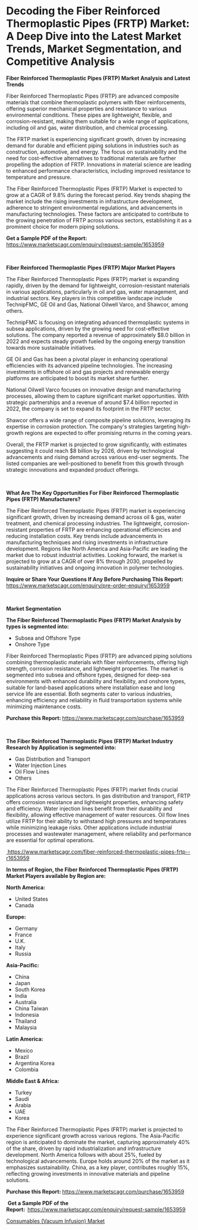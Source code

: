 <p><h1>Decoding the Fiber Reinforced Thermoplastic Pipes (FRTP) Market: A Deep Dive into the Latest Market Trends, Market Segmentation, and Competitive Analysis</h1></p><p><strong>Fiber Reinforced Thermoplastic Pipes (FRTP) Market Analysis and Latest Trends</strong></p>
<p><p>Fiber Reinforced Thermoplastic Pipes (FRTP) are advanced composite materials that combine thermoplastic polymers with fiber reinforcements, offering superior mechanical properties and resistance to various environmental conditions. These pipes are lightweight, flexible, and corrosion-resistant, making them suitable for a wide range of applications, including oil and gas, water distribution, and chemical processing.</p><p>The FRTP market is experiencing significant growth, driven by increasing demand for durable and efficient piping solutions in industries such as construction, automotive, and energy. The focus on sustainability and the need for cost-effective alternatives to traditional materials are further propelling the adoption of FRTP. Innovations in material science are leading to enhanced performance characteristics, including improved resistance to temperature and pressure.</p><p>The Fiber Reinforced Thermoplastic Pipes (FRTP) Market is expected to grow at a CAGR of 9.8% during the forecast period. Key trends shaping the market include the rising investments in infrastructure development, adherence to stringent environmental regulations, and advancements in manufacturing technologies. These factors are anticipated to contribute to the growing penetration of FRTP across various sectors, establishing it as a prominent choice for modern piping solutions.</p></p>
<p><strong>Get a Sample PDF of the Report:&nbsp;</strong> <a href="https://www.marketscagr.com/enquiry/request-sample/1653959?utm_campaign=1905&utm_medium=2&utm_source=Github&utm_content=ia&utm_term=01022025&utm_id=fiber-reinforced-thermoplastic-pipes-frtp">https://www.marketscagr.com/enquiry/request-sample/1653959</a></p>
<p>&nbsp;</p>
<p><strong>Fiber Reinforced Thermoplastic Pipes (FRTP) Major Market Players</strong></p>
<p><p>The Fiber Reinforced Thermoplastic Pipes (FRTP) market is expanding rapidly, driven by the demand for lightweight, corrosion-resistant materials in various applications, particularly in oil and gas, water management, and industrial sectors. Key players in this competitive landscape include TechnipFMC, GE Oil and Gas, National Oilwell Varco, and Shawcor, among others.</p><p>TechnipFMC is focusing on integrating advanced thermoplastic systems in subsea applications, driven by the growing need for cost-effective solutions. The company reported a revenue of approximately $8.0 billion in 2022 and expects steady growth fueled by the ongoing energy transition towards more sustainable initiatives.</p><p>GE Oil and Gas has been a pivotal player in enhancing operational efficiencies with its advanced pipeline technologies. The increasing investments in offshore oil and gas projects and renewable energy platforms are anticipated to boost its market share further.</p><p>National Oilwell Varco focuses on innovative design and manufacturing processes, allowing them to capture significant market opportunities. With strategic partnerships and a revenue of around $7.4 billion reported in 2022, the company is set to expand its footprint in the FRTP sector.</p><p>Shawcor offers a wide range of composite pipeline solutions, leveraging its expertise in corrosion protection. The company's strategies targeting high-growth regions are expected to offer promising returns in the coming years.</p><p>Overall, the FRTP market is projected to grow significantly, with estimates suggesting it could reach $8 billion by 2026, driven by technological advancements and rising demand across various end-user segments. The listed companies are well-positioned to benefit from this growth through strategic innovations and expanded product offerings.</p></p>
<p>&nbsp;</p>
<p><strong>What Are The Key Opportunities For Fiber Reinforced Thermoplastic Pipes (FRTP) Manufacturers?</strong></p>
<p><p>The Fiber Reinforced Thermoplastic Pipes (FRTP) market is experiencing significant growth, driven by increasing demand across oil & gas, water treatment, and chemical processing industries. The lightweight, corrosion-resistant properties of FRTP are enhancing operational efficiencies and reducing installation costs. Key trends include advancements in manufacturing techniques and rising investments in infrastructure development. Regions like North America and Asia-Pacific are leading the market due to robust industrial activities. Looking forward, the market is projected to grow at a CAGR of over 8% through 2030, propelled by sustainability initiatives and ongoing innovation in polymer technologies.</p></p>
<p><strong>Inquire or Share Your Questions If Any Before Purchasing This Report:</strong> <a href="https://www.marketscagr.com/enquiry/pre-order-enquiry/1653959?utm_campaign=1905&utm_medium=2&utm_source=Github&utm_content=ia&utm_term=01022025&utm_id=fiber-reinforced-thermoplastic-pipes-frtp">https://www.marketscagr.com/enquiry/pre-order-enquiry/1653959</a></p>
<p>&nbsp;</p>
<p><strong>Market Segmentation</strong></p>
<p><strong>The Fiber Reinforced Thermoplastic Pipes (FRTP) Market Analysis by types is segmented into:</strong></p>
<p><ul><li>Subsea and Offshore Type</li><li>Onshore Type</li></ul></p>
<p><p>Fiber Reinforced Thermoplastic Pipes (FRTP) are advanced piping solutions combining thermoplastic materials with fiber reinforcements, offering high strength, corrosion resistance, and lightweight properties. The market is segmented into subsea and offshore types, designed for deep-sea environments with enhanced durability and flexibility, and onshore types, suitable for land-based applications where installation ease and long service life are essential. Both segments cater to various industries, enhancing efficiency and reliability in fluid transportation systems while minimizing maintenance costs.</p></p>
<p><strong>Purchase this Report:&nbsp;</strong><a href="https://www.marketscagr.com/purchase/1653959?utm_campaign=1905&utm_medium=2&utm_source=Github&utm_content=ia&utm_term=01022025&utm_id=fiber-reinforced-thermoplastic-pipes-frtp">https://www.marketscagr.com/purchase/1653959</a></p>
<p>&nbsp;</p>
<p><strong>The Fiber Reinforced Thermoplastic Pipes (FRTP) Market Industry Research by Application is segmented into:</strong></p>
<p><ul><li>Gas Distribution and Transport</li><li>Water Injection Lines</li><li>Oil Flow Lines</li><li>Others</li></ul></p>
<p><p>The Fiber Reinforced Thermoplastic Pipes (FRTP) market finds crucial applications across various sectors. In gas distribution and transport, FRTP offers corrosion resistance and lightweight properties, enhancing safety and efficiency. Water injection lines benefit from their durability and flexibility, allowing effective management of water resources. Oil flow lines utilize FRTP for their ability to withstand high pressures and temperatures while minimizing leakage risks. Other applications include industrial processes and wastewater management, where reliability and performance are essential for optimal operations.</p></p>
<p><a href="https://www.marketscagr.com/fiber-reinforced-thermoplastic-pipes-frtp--r1653959?utm_campaign=1905&utm_medium=2&utm_source=Github&utm_content=ia&utm_term=01022025&utm_id=fiber-reinforced-thermoplastic-pipes-frtp">&nbsp;https://www.marketscagr.com/fiber-reinforced-thermoplastic-pipes-frtp--r1653959</a></p>
<p><strong>In terms of Region, the Fiber Reinforced Thermoplastic Pipes (FRTP) Market Players available by Region are:</strong></p>
<p>
    <p> <strong> North America: </strong>
        <ul>
            <li>United States</li>
            <li>Canada</li>
        </ul>
        </p> 
    <p> <strong> Europe: </strong>
        <ul>
            <li>Germany</li>
            <li>France</li>
            <li>U.K.</li>
            <li>Italy</li>
            <li>Russia</li>
        </ul>
        </p> 
    <p> <strong> Asia-Pacific: </strong>
        <ul>
            <li>China</li>
            <li>Japan</li>
            <li>South Korea</li>
            <li>India</li>
            <li>Australia</li>
            <li>China Taiwan</li>
            <li>Indonesia</li>
            <li>Thailand</li>
            <li>Malaysia</li>
        </ul>
        </p> 
    <p> <strong> Latin America: </strong>
        <ul>
            <li>Mexico</li>
            <li>Brazil</li>
            <li>Argentina Korea</li>
            <li>Colombia</li>
        </ul>
        </p> 
    <p> <strong> Middle East & Africa: </strong>
        <ul>
            <li>Turkey</li>
            <li>Saudi</li>
            <li>Arabia</li>
            <li>UAE</li>
            <li>Korea</li>
        </ul>
    </p>
    </p>
<p><p>The Fiber Reinforced Thermoplastic Pipes (FRTP) market is projected to experience significant growth across various regions. The Asia-Pacific region is anticipated to dominate the market, capturing approximately 40% of the share, driven by rapid industrialization and infrastructure development. North America follows with about 25%, fueled by technological advancements. Europe holds around 20% of the market as it emphasizes sustainability. China, as a key player, contributes roughly 15%, reflecting growing investments in innovative materials and pipeline solutions.</p></p>
<p><strong>Purchase this Report: </strong><a href="https://www.marketscagr.com/purchase/1653959?utm_campaign=1905&utm_medium=2&utm_source=Github&utm_content=ia&utm_term=01022025&utm_id=fiber-reinforced-thermoplastic-pipes-frtp">https://www.marketscagr.com/purchase/1653959</a></p>
<p>&nbsp;<strong>Get a Sample PDF of the Report:&nbsp;&nbsp;</strong><a href="https://www.marketscagr.com/enquiry/request-sample/1653959?utm_campaign=1905&utm_medium=2&utm_source=Github&utm_content=ia&utm_term=01022025&utm_id=fiber-reinforced-thermoplastic-pipes-frtp">https://www.marketscagr.com/enquiry/request-sample/1653959</a></p>
<p><strong></strong></p>
<p><p><a href="https://github.com/AshikRahman991/Market-Research-Report-List-1/blob/main/consumables-vacuum-infusion-market.md?utm_campaign=1905&utm_medium=2&utm_source=Github&utm_content=ia&utm_term=01022025&utm_id=fiber-reinforced-thermoplastic-pipes-frtp">Consumables (Vacuum Infusion) Market</a></p></p>